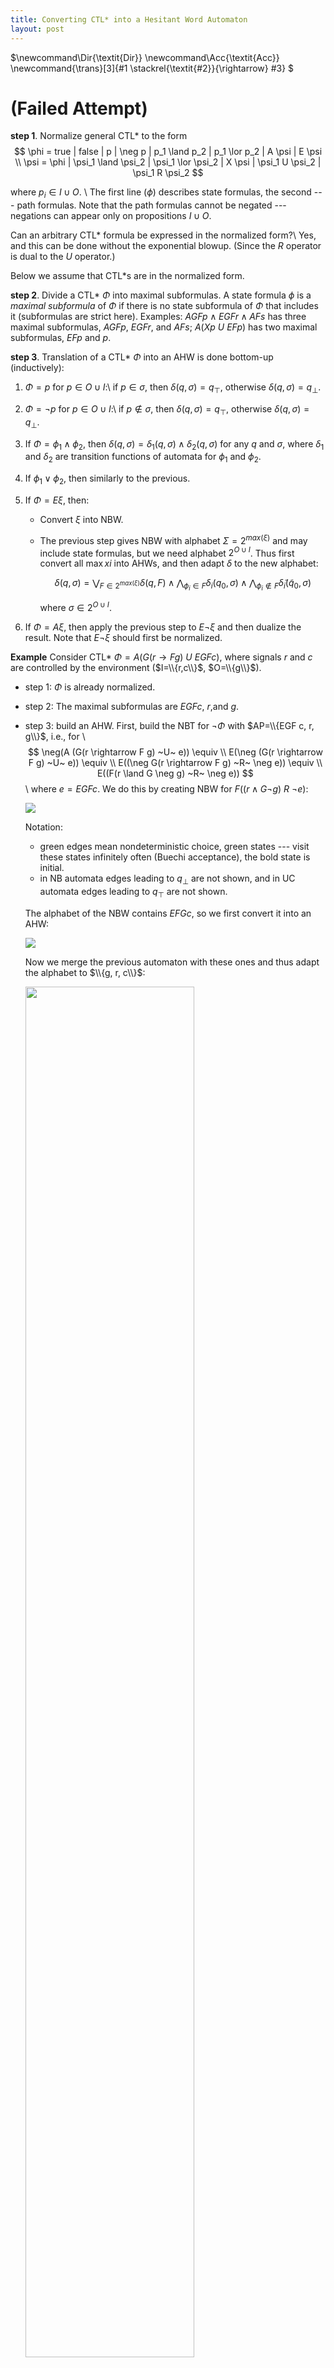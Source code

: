 ```yaml
---
title: Converting CTL* into a Hesitant Word Automaton
layout: post
---
```


$\newcommand\Dir{\textit{Dir}}
 \newcommand\Acc{\textit{Acc}}
 \newcommand{\trans}[3]{#1 \stackrel{\textit{#2}}{\rightarrow} #3}
 $

(Failed Attempt)
================


__step 1__.
Normalize general CTL* to the form   
$$
\phi = true | false | p | \neg p | p_1 \land p_2 | p_1 \lor p_2 | A \psi | E \psi \\
\psi = \phi | \psi_1 \land \psi_2 | \psi_1 \lor \psi_2 | X \psi | \psi_1 U \psi_2 | \psi_1 R \psi_2
$$

where $p_i \in I \cup O$. \\
The first line ($\phi$) describes state formulas,
the second --- path formulas.
Note that the path formulas cannot be negated ---
negations can appear only on propositions $I \cup O$.

Can an arbitrary CTL* formula be expressed in the normalized form?\\
Yes, and this can be done without the exponential blowup.
(Since the $R$ operator is dual to the $U$ operator.)

Below we assume that CTL*s are in the normalized form.


__step 2__.
Divide a CTL* $\Phi$ into maximal subformulas.
A state formula $\phi$ is a _maximal subformula_ of $\Phi$ if
there is no state subformula of $\Phi$ that includes it
(subformulas are strict here).
Examples:
$AGFp \land EGFr \land AFs$ has three maximal subformulas,
$AGFp$, $EGFr$, and $AFs$;
$A(Xp~U~EFp)$ has two maximal subformulas, $EFp$ and $p$.


__step 3__.
Translation of a CTL* $\Phi$ into an AHW is done bottom-up (inductively):

1. $\Phi = p$ for $p \in O \cup I$:\\
   if $p \in \sigma$, then
   $\delta(q,\sigma) = q_\top$,
   otherwise $\delta(q, \sigma) = q_\bot$.

2. $\Phi = \neg p$ for $p \in O \cup I$:\\
   if $p \not\in \sigma$, then
   $\delta(q,\sigma) = q_\top$,
   otherwise $\delta(q,\sigma) = q_\bot$.

3. If $\Phi = \phi_1 \land \phi_2$,
   then $\delta(q, \sigma) = \delta_1(q,\sigma) \land \delta_2(q,\sigma)$
   for any $q$ and $\sigma$,
   where $\delta_1$ and $\delta_2$ are
   transition functions of automata for $\phi_1$ and $\phi_2$.

4. If $\phi_1 \lor \phi_2$, then similarly to the previous.

5. If $\Phi = E \xi$, then:
   - Convert $\xi$ into NBW.
   - The previous step gives NBW with alphabet
     $\Sigma=2^{max(\xi)}$ and may include state formulas,
     but we need alphabet $2^{O \cup I}$.
     Thus first convert all $\max{xi}$ into AHWs,
     and then adapt $\delta$ to the new alphabet:

     $$
     \delta(q,\sigma) =
     \bigvee_{F \in 2^{max(\xi)}}
     \delta(q,F) \land
       \bigwedge_{\phi_i \in F} \delta_i(q_0, \sigma) \land
       \bigwedge_{\phi_i \not\in F} \tilde\delta_i(\tilde q_0, \sigma)
     $$

     where $\sigma \in 2^{O \cup I}$.

6. If $\Phi = A \xi$, then apply the previous step to $E \neg \xi$
   and then dualize the result.
   Note that $E \neg \xi$ should first be normalized.


__Example__
Consider CTL* $\Phi = A(G(r \rightarrow F g)~U~EGF c)$,
where signals $r$ and $c$ are controlled by the environment
($I=\\{r,c\\}$, $O=\\{g\\}$).

- step 1:
  $\Phi$ is already normalized.

- step 2:
  The maximal subformulas are $EGF c$, $r$,and $g$.

- step 3: build an AHW.
  First, build the NBT for $\neg\Phi$ with $AP=\\{EGF c, r, g\\}$,
  i.e., for \\
  $$
  \neg(A (G(r \rightarrow F g) ~U~ e)) \equiv \\
  E(\neg (G(r \rightarrow F g) ~U~ e)) \equiv \\
  E((\neg G(r \rightarrow F g) ~R~ \neg e)) \equiv \\
  E((F(r \land G \neg g) ~R~ \neg e))
  $$
  \\
  where $e = EGFc$.
  We do this by creating NBW for $F((r \land G\neg g) ~R~ \neg e)$:

  <img src="{{site.url}}/assets/nbw1.svg"/>

  Notation:

  - green edges mean nondeterministic choice,
  green states --- visit these states infinitely often (Buechi acceptance),
  the bold state is initial.
  - in NB automata edges leading to $q_\bot$ are not shown,
    and in UC automata edges leading to $q_\top$ are not shown.

  The alphabet of the NBW contains $EFG c$,
  so we first convert it into an AHW:

  <img src="{{site.url}}/assets/nbw-ucw.svg"/>

  Now we merge the previous automaton with these ones and thus adapt
  the alphabet to $\\{g, r, c\\}$:

  <img src="{{site.url}}/assets/final-ahw.svg" width="75%"/>

  (Note that in the connection points (red points)
   two edges are connected with "&".)

  Finally, we dualize the above automaton and get the result:

  <img src="{{site.url}}/assets/final-ahw-dualized.svg" width="75%"/>

  Notes:

  - Dualization turned green states/edges into red ones.
  - Operator "&" turned into "\|\|".


__NO!NO!NO!NO!NO!NO!NO!NO!NO!NO!NO!NO!NO!__

This does not work, because the resulting transitions should
be equivalent to the original, but they differ.
Consider:

$$((\bar{c}r, q_1)\land(\bar{c}\bar{r}, q_1))
 \lor
 ((\bar{c}r, \bar{e_0}) \lor (\bar{c}\bar{r}, \bar{e_0}))$$

versus

$$((\bar{c}r, q_1)\lor(\bar{c}r, \bar{e_0}))
 \land
 ((\bar{c}\bar{r}, \bar{q_1}) \lor (\bar{c}\bar{r}, \bar{e_0}))$$

They differ!
(e.g., $(\bar{c}r,\bar{e_0})$ satisfies the first but not the second.




<br/>
<br/>
<br/>
<br/>
<br/>
<br/>
<br/>
<br/>
<br/>
